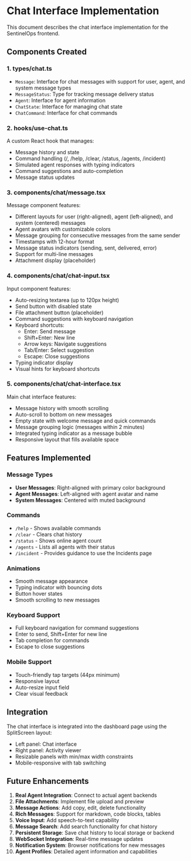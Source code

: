 # Chat Interface Implementation

This document describes the chat interface implementation for the SentinelOps frontend.

## Components Created

### 1. **types/chat.ts**
- `Message`: Interface for chat messages with support for user, agent, and system message types
- `MessageStatus`: Type for tracking message delivery status
- `Agent`: Interface for agent information
- `ChatState`: Interface for managing chat state
- `ChatCommand`: Interface for chat commands

### 2. **hooks/use-chat.ts**
A custom React hook that manages:
- Message history and state
- Command handling (/, /help, /clear, /status, /agents, /incident)
- Simulated agent responses with typing indicators
- Command suggestions and auto-completion
- Message status updates

### 3. **components/chat/message.tsx**
Message component features:
- Different layouts for user (right-aligned), agent (left-aligned), and system (centered) messages
- Agent avatars with customizable colors
- Message grouping for consecutive messages from the same sender
- Timestamps with 12-hour format
- Message status indicators (sending, sent, delivered, error)
- Support for multi-line messages
- Attachment display (placeholder)

### 4. **components/chat/chat-input.tsx**
Input component features:
- Auto-resizing textarea (up to 120px height)
- Send button with disabled state
- File attachment button (placeholder)
- Command suggestions with keyboard navigation
- Keyboard shortcuts:
  - Enter: Send message
  - Shift+Enter: New line
  - Arrow keys: Navigate suggestions
  - Tab/Enter: Select suggestion
  - Escape: Close suggestions
- Typing indicator display
- Visual hints for keyboard shortcuts

### 5. **components/chat/chat-interface.tsx**
Main chat interface features:
- Message history with smooth scrolling
- Auto-scroll to bottom on new messages
- Empty state with welcome message and quick commands
- Message grouping logic (messages within 2 minutes)
- Integrated typing indicator as a message bubble
- Responsive layout that fills available space

## Features Implemented

### Message Types
- **User Messages**: Right-aligned with primary color background
- **Agent Messages**: Left-aligned with agent avatar and name
- **System Messages**: Centered with muted background

### Commands
- `/help` - Shows available commands
- `/clear` - Clears chat history
- `/status` - Shows online agent count
- `/agents` - Lists all agents with their status
- `/incident` - Provides guidance to use the Incidents page

### Animations
- Smooth message appearance
- Typing indicator with bouncing dots
- Button hover states
- Smooth scrolling to new messages

### Keyboard Support
- Full keyboard navigation for command suggestions
- Enter to send, Shift+Enter for new line
- Tab completion for commands
- Escape to close suggestions

### Mobile Support
- Touch-friendly tap targets (44px minimum)
- Responsive layout
- Auto-resize input field
- Clear visual feedback

## Integration

The chat interface is integrated into the dashboard page using the SplitScreen layout:
- Left panel: Chat interface
- Right panel: Activity viewer
- Resizable panels with min/max width constraints
- Mobile-responsive with tab switching

## Future Enhancements

1. **Real Agent Integration**: Connect to actual agent backends
2. **File Attachments**: Implement file upload and preview
3. **Message Actions**: Add copy, edit, delete functionality
4. **Rich Messages**: Support for markdown, code blocks, tables
5. **Voice Input**: Add speech-to-text capability
6. **Message Search**: Add search functionality for chat history
7. **Persistent Storage**: Save chat history to local storage or backend
8. **WebSocket Integration**: Real-time message updates
9. **Notification System**: Browser notifications for new messages
10. **Agent Profiles**: Detailed agent information and capabilities